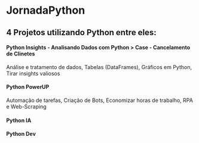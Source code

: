 # JornadaPython

## 4 Projetos utilizando Python entre eles:

#### Python Insights - Analisando Dados com Python > Case - Cancelamento de Clinetes

Análise e tratamento de dados, Tabelas (DataFrames), Gráficos em Python, Tirar insights valiosos

#### Python PowerUP

Automação de tarefas, Criação de Bots, Economizar horas de trabalho, RPA e Web-Scraping

#### Python IA

#### Python Dev
